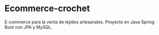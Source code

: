 # Ecommerce-crochet
E-commerce para la venta de tejidos artesanales. Proyecto en Java Spring Boot con JPA y MySQL.
